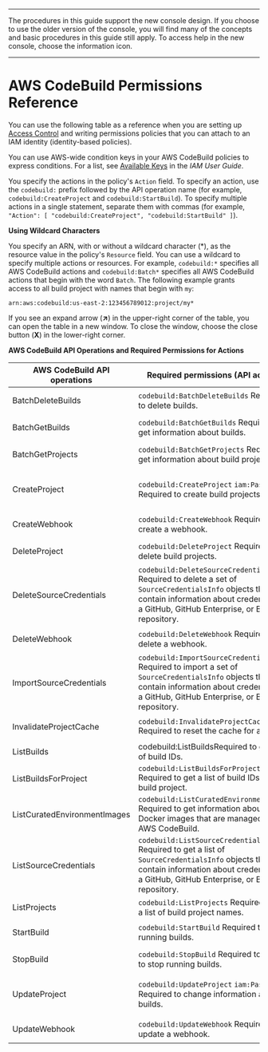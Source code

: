 --------

 The procedures in this guide support the new console design\. If you choose to use the older version of the console, you will find many of the concepts and basic procedures in this guide still apply\. To access help in the new console, choose the information icon\.

--------

# AWS CodeBuild Permissions Reference<a name="auth-and-access-control-permissions-reference"></a>

You can use the following table as a reference when you are setting up [Access Control](auth-and-access-control.md#access-control) and writing permissions policies that you can attach to an IAM identity \(identity\-based policies\)\. 

You can use AWS\-wide condition keys in your AWS CodeBuild policies to express conditions\. For a list, see [Available Keys](https://docs.aws.amazon.com/IAM/latest/UserGuide/reference_policies_elements.html#AvailableKeys) in the *IAM User Guide*\.

You specify the actions in the policy's `Action` field\. To specify an action, use the `codebuild:` prefix followed by the API operation name \(for example, `codebuild:CreateProject` and `codebuild:StartBuild`\)\. To specify multiple actions in a single statement, separate them with commas \(for example, `"Action": [ "codebuild:CreateProject", "codebuild:StartBuild" ]`\)\.

**Using Wildcard Characters**

You specify an ARN, with or without a wildcard character \(\*\), as the resource value in the policy's `Resource` field\. You can use a wildcard to specify multiple actions or resources\. For example, `codebuild:*` specifies all AWS CodeBuild actions and `codebuild:Batch*` specifies all AWS CodeBuild actions that begin with the word `Batch`\. The following example grants access to all build project with names that begin with `my`: 

```
arn:aws:codebuild:us-east-2:123456789012:project/my*
```

If you see an expand arrow \(**↗**\) in the upper\-right corner of the table, you can open the table in a new window\. To close the window, choose the close button \(**X**\) in the lower\-right corner\.


**AWS CodeBuild API Operations and Required Permissions for Actions**  

| AWS CodeBuild API operations | Required permissions \(API actions\) | Resources | 
| --- | --- | --- | 
| BatchDeleteBuilds |  `codebuild:BatchDeleteBuilds` Required to delete builds\.  |  `arn:aws:codebuild:region-ID:account-ID:project/project-name`  | 
| BatchGetBuilds |  `codebuild:BatchGetBuilds` Required to get information about builds\.  |  `arn:aws:codebuild:region-ID:account-ID:project/project-name`  | 
| BatchGetProjects |  `codebuild:BatchGetProjects` Required to get information about build projects\.  |  `arn:aws:codebuild:region-ID:account-ID:project/project-name`  | 
| CreateProject |  `codebuild:CreateProject` `iam:PassRole` Required to create build projects\.  |  `arn:aws:codebuild:region-ID:account-ID:project/project-name` `arn:aws:iam:account-ID:role/role-name`  | 
| CreateWebhook |  `codebuild:CreateWebhook` Required to create a webhook\.  |  `arn:aws:codebuild:region-ID:account-ID:project/project-name`  | 
| DeleteProject |  `codebuild:DeleteProject` Required to delete build projects\.  |  `arn:aws:codebuild:region-ID:account-ID:project/project-name`  | 
| DeleteSourceCredentials |  `codebuild:DeleteSourceCredentials` Required to delete a set of `SourceCredentialsInfo` objects that contain information about credentials for a GitHub, GitHub Enterprise, or Bitbucket repository\.  |  `*`  | 
| DeleteWebhook |  `codebuild:DeleteWebhook` Required to delete a webhook\.  |  `arn:aws:codebuild:region-ID:account-ID:project/project-name`  | 
| ImportSourceCredentials |  `codebuild:ImportSourceCredentials` Required to import a set of `SourceCredentialsInfo` objects that contain information about credentials for a GitHub, GitHub Enterprise, or Bitbucket repository\.  |  `*`  | 
| InvalidateProjectCache |  `codebuild:InvalidateProjectCache` Required to reset the cache for a project\.  |  `arn:aws:codebuild:region-ID:account-ID:project/project-name`  | 
| ListBuilds | codebuild:ListBuildsRequired to get a list of build IDs\. |  `*`  | 
| ListBuildsForProject |  `codebuild:ListBuildsForProject` Required to get a list of build IDs for a build project\.  |  `arn:aws:codebuild:region-ID:account-ID:project/project-name`  | 
| ListCuratedEnvironmentImages |  `codebuild:ListCuratedEnvironmentImages` Required to get information about all Docker images that are managed by AWS CodeBuild\.  |  `*` \(required, but does not refer to an addressable AWS resource\)  | 
| ListSourceCredentials |  `codebuild:ListSourceCredentials` Required to get a list of `SourceCredentialsInfo` objects that contain information about credentials for a GitHub, GitHub Enterprise, or Bitbucket repository\.  |  `*`  | 
| ListProjects |  `codebuild:ListProjects` Required to get a list of build project names\.  |  `*`  | 
| StartBuild |  `codebuild:StartBuild` Required to start running builds\.  |  `arn:aws:codebuild:region-ID:account-ID:project/project-name`  | 
| StopBuild |  `codebuild:StopBuild` Required to attempt to stop running builds\.  |  `arn:aws:codebuild:region-ID:account-ID:project/project-name`  | 
| UpdateProject |  `codebuild:UpdateProject` `iam:PassRole` Required to change information about builds\.  |  `arn:aws:codebuild:region-ID:account-ID:project/project-name` `arn:aws:iam:account-ID:role/role-name`  | 
| UpdateWebhook |  `codebuild:UpdateWebhook` Required to update a webhook\.  |  `arn:aws:codebuild:region-ID:account-ID:project/project-name`  | 